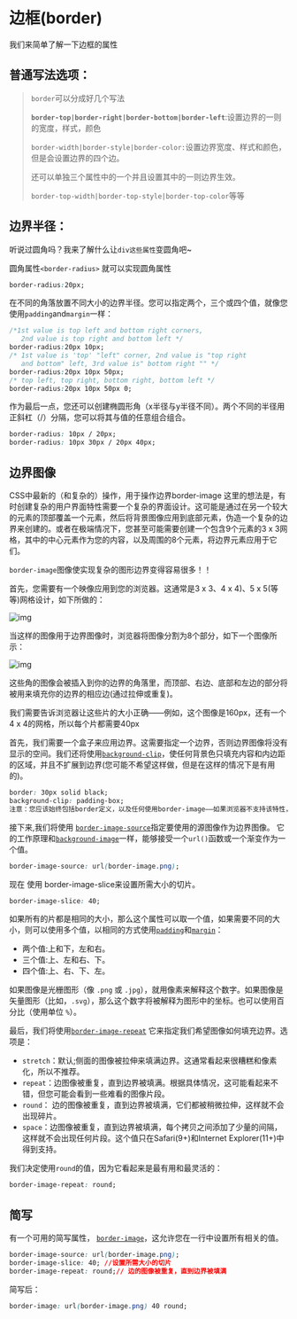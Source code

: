 # 边框(border)

我们来简单了解一下边框的属性

## 普通写法选项：

> `border`可以分成好几个写法
>
> **`border-top|border-right|border-bottom|border-left`**:设置边界的一则的宽度，样式，颜色
>
> `border-width|border-style|border-color:`设置边界宽度、样式和颜色，但是会设置边界的四个边。
>
> 还可以单独三个属性中的一个并且设置其中的一则边界生效。
>
> `border-top-width|border-top-style|border-top-color`等等

## 边界半径：

听说过圆角吗？我来了解什么让`div这些属性`变圆角吧~

圆角属性`<border-radius>` 就可以实现圆角属性

```css
border-radius:20px;
```

在不同的角落放置不同大小的边界半径。您可以指定两个，三个或四个值，就像您使用`padding`and`margin`一样：

```css
/*1st value is top left and bottom right corners,
   2nd value is top right and bottom left */
border-radius:20px 10px;
/* 1st value is 'top' "left" corner, 2nd value is "top right
   and bottom" left, 3rd value is" bottom right "" */
border-radius:20px 10px 50px;
/* top left, top right, bottom right, bottom left */
border-radius:20px 10px 50px 0;
```

作为最后一点，您还可以创建椭圆形角（x半径与y半径不同）。两个不同的半径用正斜杠（/）分隔，您可以将其与值的任意组合组合。

```css
border-radius: 10px / 20px;
border-radius: 10px 30px / 20px 40px;
```

## 边界图像

CSS中最新的（和复杂的）操作，用于操作边界border-image 这里的想法是，有时创建复杂的用户界面特性需要一个复杂的界面设计。这可能是通过在另一个较大的元素的顶部覆盖一个元素，然后将背景图像应用到底部元素，伪造一个复杂的边界来创建的。或者在极端情况下，您甚至可能需要创建一个包含9个元素的3 x 3网格，其中的中心元素作为您的内容，以及周围的8个元素，将边界元素应用于它们。

`border-image`图像使实现复杂的图形边界变得容易很多！！

首先，您需要有一个映像应用到您的浏览器。这通常是3 x 3、4 x 4)、5 x 5(等等)网格设计，如下所做的：

![img](https://mdn.mozillademos.org/files/13060/border-image.png)

当这样的图像用于边界图像时，浏览器将图像分割为8个部分，如下一个图像所示：

![img](https://mdn.mozillademos.org/files/13062/border-slices.png)

这些角的图像会被插入到你的边界的角落里，而顶部、右边、底部和左边的部分将被用来填充你的边界的相应边(通过拉伸或重复)。

我们需要告诉浏览器让这些片的大小正确——例如，这个图像是160px，还有一个4 x 4的网格，所以每个片都需要40px

​    首先，我们需要一个盒子来应用边界。这需要指定一个边界，否则边界图像将没有显示的空间。我们还将使用[`background-clip`](https://developer.mozilla.org/zh-CN/docs/Web/CSS/background-clip)，使任何背景色只填充内容和内边距的区域，并且不扩展到边界(您可能不希望这样做，但是在这样的情况下是有用的)。

```css
border: 30px solid black;
background-clip: padding-box;
注意：您应该始终包括border定义，以及任何使用border-image——如果浏览器不支持该特性，则该操作可以作为一个回退，以防止边界图像无法显示
```

接下来,我们将使用 [`border-image-source`](https://developer.mozilla.org/zh-CN/docs/Web/CSS/border-image-source)指定要使用的源图像作为边界图像。 它的工作原理和[`background-image`](https://developer.mozilla.org/zh-CN/docs/Web/CSS/background-image)一样，能够接受一个`url()`函数或一个渐变作为一个值。

```css
border-image-source: url(border-image.png);
```

现在 使用 border-image-slice来设置所需大小的切片。

```css
border-image-slice: 40;
```

如果所有的片都是相同的大小，那么这个属性可以取一个值，如果需要不同的大小，则可以使用多个值，以相同的方式使用[`padding`](https://developer.mozilla.org/zh-CN/docs/Web/CSS/padding)和[`margin`](https://developer.mozilla.org/zh-CN/docs/Web/CSS/margin)：

- 两个值:上和下，左和右。
- 三个值:上、左和右、下。
- 四个值:上、右、下、左。

如果图像是光栅图形（像 `.png` 或 `.jpg`），就用像素来解释这个数字。如果图像是矢量图形（比如，`.svg`），那么这个数字将被解释为图形中的坐标。也可以使用百分比（使用单位 `%`）。

最后，我们将使用[`border-image-repeat`](https://developer.mozilla.org/zh-CN/docs/Web/CSS/border-image-repeat) 它来指定我们希望图像如何填充边界。选项是：

- `stretch`：默认;侧面的图像被拉伸来填满边界。这通常看起来很糟糕和像素化，所以不推荐。
- `repeat`：边图像被重复，直到边界被填满。根据具体情况，这可能看起来不错，但您可能会看到一些难看的图像片段。
- `round`： 边的图像被重复，直到边界被填满，它们都被稍微拉伸，这样就不会出现碎片。
- `space`：边图像被重复，直到边界被填满，每个拷贝之间添加了少量的间隔，这样就不会出现任何片段。这个值只在Safari(9+)和Internet Explorer(11+)中得到支持。

我们决定使用`round`的值，因为它看起来是最有用和最灵活的：

```css
border-image-repeat: round;
```

## 简写



有一个可用的简写属性， [`border-image`](https://developer.mozilla.org/zh-CN/docs/Web/CSS/border-image)，这允许您在一行中设置所有相关的值。

```css
border-image-source: url(border-image.png);
border-image-slice: 40; //设置所需大小的切片
border-image-repeat: round;// 边的图像被重复，直到边界被填满
```

简写后：

```css
border-image: url(border-image.png) 40 round;
```
